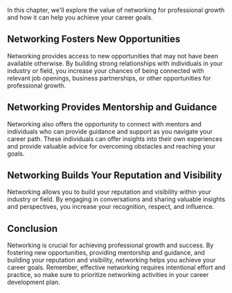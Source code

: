
In this chapter, we'll explore the value of networking for professional growth and how it can help you achieve your career goals.

Networking Fosters New Opportunities
------------------------------------

Networking provides access to new opportunities that may not have been available otherwise. By building strong relationships with individuals in your industry or field, you increase your chances of being connected with relevant job openings, business partnerships, or other opportunities for professional growth.

Networking Provides Mentorship and Guidance
-------------------------------------------

Networking also offers the opportunity to connect with mentors and individuals who can provide guidance and support as you navigate your career path. These individuals can offer insights into their own experiences and provide valuable advice for overcoming obstacles and reaching your goals.

Networking Builds Your Reputation and Visibility
------------------------------------------------

Networking allows you to build your reputation and visibility within your industry or field. By engaging in conversations and sharing valuable insights and perspectives, you increase your recognition, respect, and influence.

Conclusion
----------

Networking is crucial for achieving professional growth and success. By fostering new opportunities, providing mentorship and guidance, and building your reputation and visibility, networking helps you achieve your career goals. Remember, effective networking requires intentional effort and practice, so make sure to prioritize networking activities in your career development plan.
